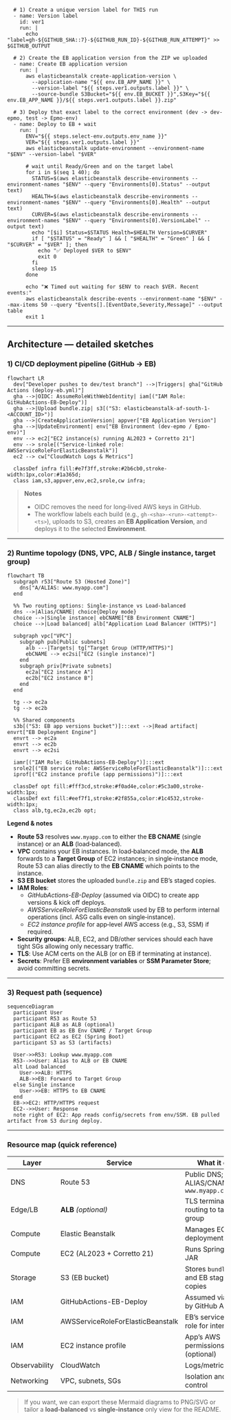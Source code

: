       # 1) Create a unique version label for THIS run
      - name: Version label
        id: ver1
        run: |
          echo "label=gh-${GITHUB_SHA::7}-${GITHUB_RUN_ID}-${GITHUB_RUN_ATTEMPT}" >> $GITHUB_OUTPUT

      # 2) Create the EB application version from the ZIP we uploaded
      - name: Create EB application version
        run: |
          aws elasticbeanstalk create-application-version \
            --application-name "${{ env.EB_APP_NAME }}" \
            --version-label "${{ steps.ver1.outputs.label }}" \
            --source-bundle S3Bucket="${{ env.EB_BUCKET }}",S3Key="${{ env.EB_APP_NAME }}/${{ steps.ver1.outputs.label }}.zip"

      # 3) Deploy that exact label to the correct environment (dev -> dev-epmo, test -> Epmo-env)
      - name: Deploy to EB + wait
        run: |
          ENV="${{ steps.select-env.outputs.env_name }}"
          VER="${{ steps.ver1.outputs.label }}"
          aws elasticbeanstalk update-environment --environment-name "$ENV" --version-label "$VER"

          # wait until Ready/Green and on the target label
          for i in $(seq 1 40); do
            STATUS=$(aws elasticbeanstalk describe-environments --environment-names "$ENV" --query "Environments[0].Status" --output text)
            HEALTH=$(aws elasticbeanstalk describe-environments --environment-names "$ENV" --query "Environments[0].Health" --output text)
            CURVER=$(aws elasticbeanstalk describe-environments --environment-names "$ENV" --query "Environments[0].VersionLabel" --output text)
            echo "[$i] Status=$STATUS Health=$HEALTH Version=$CURVER"
            if [ "$STATUS" = "Ready" ] && [ "$HEALTH" = "Green" ] && [ "$CURVER" = "$VER" ]; then
              echo "✅ Deployed $VER to $ENV"
              exit 0
            fi
            sleep 15
          done

          echo "❌ Timed out waiting for $ENV to reach $VER. Recent events:"
          aws elasticbeanstalk describe-events --environment-name "$ENV" --max-items 50 --query "Events[].[EventDate,Severity,Message]" --output table
          exit 1

---

## Architecture — detailed sketches

### 1) CI/CD deployment pipeline (GitHub → EB)
```mermaid
flowchart LR
  dev["Developer pushes to dev/test branch"] -->|Triggers| gha["GitHub Actions (deploy-eb.yml)"]
  gha -->|OIDC: AssumeRoleWithWebIdentity| iam[("IAM Role: GitHubActions-EB-Deploy")]
  gha -->|Upload bundle.zip| s3[("S3: elasticbeanstalk-af-south-1-<ACCOUNT_ID>")]
  gha -->|CreateApplicationVersion| appver["EB Application Version"]
  gha -->|UpdateEnvironment| env["EB Environment (dev-epmo / Epmo-env)"]
  env --> ec2["EC2 instance(s) running AL2023 + Corretto 21"]
  env --> srole[("Service-linked role: AWSServiceRoleForElasticBeanstalk")]
  ec2 --> cw["CloudWatch Logs & Metrics"]

  classDef infra fill:#e7f3ff,stroke:#2b6cb0,stroke-width:1px,color:#1a365d;
  class iam,s3,appver,env,ec2,srole,cw infra;
```

> **Notes**
> - OIDC removes the need for long‑lived AWS keys in GitHub.  
> - The workflow labels each build (e.g., `gh-<sha>-<run>-<attempt>-<ts>`), uploads to S3, creates an **EB Application Version**, and deploys it to the selected **Environment**.

---

### 2) Runtime topology (DNS, VPC, ALB / Single instance, target group)
```mermaid
flowchart TB
  subgraph r53["Route 53 (Hosted Zone)"]
    dns["A/ALIAS: www.myapp.com"]
  end

  %% Two routing options: Single-instance vs Load-balanced
  dns -->|Alias/CNAME| choice{Deploy mode}
  choice -->|Single instance| ebCNAME["EB Environment CNAME"]
  choice -->|Load balanced| alb["Application Load Balancer (HTTPS)"]

  subgraph vpc["VPC"]
    subgraph pub[Public subnets]
      alb ---|Targets| tg["Target Group (HTTP/HTTPS)"]
      ebCNAME --> ec2si["EC2 (single instance)"]
    end
    subgraph priv[Private subnets]
      ec2a["EC2 instance A"]
      ec2b["EC2 instance B"]
    end
  end

  tg --> ec2a
  tg --> ec2b

  %% Shared components
  s3b[("S3: EB app versions bucket")]:::ext -->|Read artifact| envrt["EB Deployment Engine"]
  envrt --> ec2a
  envrt --> ec2b
  envrt --> ec2si

  iamr[("IAM Role: GitHubActions-EB-Deploy")]:::ext
  srole2[("EB service role: AWSServiceRoleForElasticBeanstalk")]:::ext
  iprof[("EC2 instance profile (app permissions)")]:::ext

  classDef opt fill:#fff3cd,stroke:#f0ad4e,color:#5c3a00,stroke-width:1px;
  classDef ext fill:#eef7f1,stroke:#2f855a,color:#1c4532,stroke-width:1px;
  class alb,tg,ec2a,ec2b opt;
```

**Legend & notes**
- **Route 53** resolves `www.myapp.com` to either the **EB CNAME** (single instance) or an **ALB** (load‑balanced).  
- **VPC** contains your EB instances. In load‑balanced mode, the **ALB** forwards to a **Target Group** of EC2 instances; in single‑instance mode, Route 53 can alias directly to the **EB CNAME** which points to the instance.
- **S3 EB bucket** stores the uploaded `bundle.zip` and EB’s staged copies.
- **IAM Roles**:
  - *GitHubActions-EB-Deploy* (assumed via OIDC) to create app versions & kick off deploys.
  - *AWSServiceRoleForElasticBeanstalk* used by EB to perform internal operations (incl. ASG calls even on single‑instance).
  - *EC2 instance profile* for app‑level AWS access (e.g., S3, SSM) if required.
- **Security groups**: ALB, EC2, and DB/other services should each have tight SGs allowing only necessary traffic.
- **TLS**: Use ACM certs on the ALB (or on EB if terminating at instance).
- **Secrets**: Prefer EB **environment variables** or **SSM Parameter Store**; avoid committing secrets.

---

### 3) Request path (sequence)
```mermaid
sequenceDiagram
  participant User
  participant R53 as Route 53
  participant ALB as ALB (optional)
  participant EB as EB Env CNAME / Target Group
  participant EC2 as EC2 (Spring Boot)
  participant S3 as S3 (artifacts)

  User->>R53: Lookup www.myapp.com
  R53-->>User: Alias to ALB or EB CNAME
  alt Load balanced
    User->>ALB: HTTPS
    ALB->>EB: Forward to Target Group
  else Single instance
    User->>EB: HTTPS to EB CNAME
  end
  EB->>EC2: HTTP/HTTPS request
  EC2-->>User: Response
  note right of EC2: App reads config/secrets from env/SSM. EB pulled artifact from S3 during deploy.
```

---

### Resource map (quick reference)

| Layer | Service | What it does |
|---|---|---|
| DNS | Route 53 | Public DNS; ALIAS/CNAME for `www.myapp.com` |
| Edge/LB | **ALB** *(optional)* | TLS termination & routing to target group |
| Compute | Elastic Beanstalk | Manages EC2s, deployments, health |
| Compute | EC2 (AL2023 + Corretto 21) | Runs Spring Boot JAR |
| Storage | S3 (EB bucket) | Stores `bundle.zip` and EB staged copies |
| IAM | GitHubActions-EB-Deploy | Assumed via OIDC by GitHub Actions |
| IAM | AWSServiceRoleForElasticBeanstalk | EB’s service‑linked role for internal ops |
| IAM | EC2 instance profile | App’s AWS permissions (optional) |
| Observability | CloudWatch | Logs/metrics/alarms |
| Networking | VPC, subnets, SGs | Isolation and traffic control |

> If you want, we can export these Mermaid diagrams to PNG/SVG or tailor a **load‑balanced** vs **single‑instance** only view for the README.
